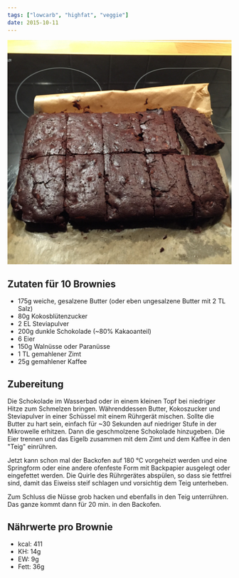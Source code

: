 ```yaml
---
tags: ["lowcarb", "highfat", "veggie"]
date: 2015-10-11
---
```


![](../uploads/suendhaft-gute-brownies.jpg)

## Zutaten für 10 Brownies
- 175g  weiche, gesalzene Butter (oder eben ungesalzene Butter mit 2 TL Salz)
- 80g   Kokosblütenzucker
- 2 EL  Steviapulver
- 200g  dunkle Schokolade (~80% Kakaoanteil)
- 6     Eier
- 150g  Walnüsse oder Paranüsse
- 1 TL  gemahlener Zimt
- 25g   gemahlener Kaffee

## Zubereitung
Die Schokolade im Wasserbad oder in einem kleinen Topf bei niedriger Hitze zum Schmelzen bringen.
Währenddessen Butter, Kokoszucker und Steviapulver in einer Schüssel mit einem Rührgerät mischen. Sollte die Butter zu hart sein, einfach für ~30 Sekunden auf niedriger Stufe in der Mikrowelle erhitzen. Dann die geschmolzene Schokolade hinzugeben.
Die Eier trennen und das Eigelb zusammen mit dem Zimt und dem Kaffee in den "Teig" einrühren.

Jetzt kann schon mal der Backofen auf 180 ℃  vorgeheizt werden und eine Springform oder eine andere ofenfeste Form mit Backpapier ausgelegt oder eingefettet werden.
Die Quirle des Rührgerätes abspülen, so dass sie fettfrei sind, damit das Eiweiss steif schlagen und vorsichtig dem Teig unterheben.

Zum Schluss die Nüsse grob hacken und ebenfalls in den Teig unterrühren.
Das ganze kommt dann für 20 min. in den Backofen.

## Nährwerte pro Brownie
- kcal: 411
- KH:    14g
- EW:     9g
- Fett:  36g
